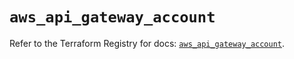 # `aws_api_gateway_account`

Refer to the Terraform Registry for docs: [`aws_api_gateway_account`](https://registry.terraform.io/providers/hashicorp/aws/5.81.0/docs/resources/api_gateway_account).
